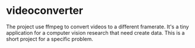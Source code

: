 # videoconverter
The project use ffmpeg to convert videos to a different framerate. It's a tiny application for a computer vision research that need create data.
This is a short project for a specific problem.
